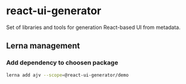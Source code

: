 # react-ui-generator

Set of libraries and tools for generation React-based UI from metadata.


## Lerna management

### Add dependency to choosen package

```sh
lerna add ajv --scope=@react-ui-generator/demo
```